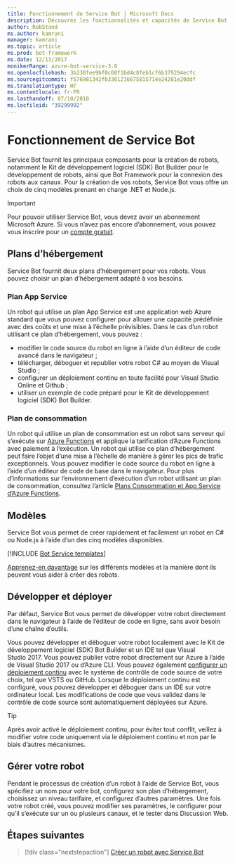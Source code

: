 ```yaml
---
title: Fonctionnement de Service Bot | Microsoft Docs
description: Découvrez les fonctionnalités et capacités de Service Bot.
author: RobStand
ms.author: kamrani
manager: kamrani
ms.topic: article
ms.prod: bot-framework
ms.date: 12/13/2017
monikerRange: azure-bot-service-3.0
ms.openlocfilehash: 3b238fee9bf0c08f1bd4c8feb1cf6b379294ecfc
ms.sourcegitcommit: f576981342fb3361216675815714e24281e20ddf
ms.translationtype: HT
ms.contentlocale: fr-FR
ms.lasthandoff: 07/18/2018
ms.locfileid: "39299992"
---
```

# <a name="how-bot-service-works"></a>Fonctionnement de Service Bot

Service Bot fournit les principaux composants pour la création de robots, notamment le Kit de développement logiciel (SDK) Bot Builder pour le développement de robots, ainsi que Bot Framework pour la connexion des robots aux canaux. Pour la création de vos robots, Service Bot vous offre un choix de cinq modèles prenant en charge .NET et Node.js.

> [!IMPORTANT]
> Pour pouvoir utiliser Service Bot, vous devez avoir un abonnement Microsoft Azure. Si vous n’avez pas encore d’abonnement, vous pouvez vous inscrire pour un <a href="https://azure.microsoft.com/en-us/free/" target="_blank">compte gratuit</a>.

## <a name="hosting-plans"></a>Plans d’hébergement
Service Bot fournit deux plans d’hébergement pour vos robots. Vous pouvez choisir un plan d’hébergement adapté à vos besoins.

### <a name="app-service-plan"></a>Plan App Service

Un robot qui utilise un plan App Service est une application web Azure standard que vous pouvez configurer pour allouer une capacité prédéfinie avec des coûts et une mise à l’échelle prévisibles. Dans le cas d’un robot utilisant ce plan d’hébergement, vous pouvez :

* modifier le code source du robot en ligne à l’aide d’un éditeur de code avancé dans le navigateur ;
* télécharger, déboguer et republier votre robot C# au moyen de Visual Studio ;
* configurer un déploiement continu en toute facilité pour Visual Studio Online et Github ;
* utiliser un exemple de code préparé pour le Kit de développement logiciel (SDK) Bot Builder.

### <a name="consumption-plan"></a>Plan de consommation
Un robot qui utilise un plan de consommation est un robot sans serveur qui s’exécute sur <a href="http://go.microsoft.com/fwlink/?linkID=747839" target="_blank">Azure Functions</a> et applique la tarification d’Azure Functions avec paiement à l’exécution. Un robot qui utilise ce plan d’hébergement peut faire l’objet d’une mise à l’échelle de manière à gérer les pics de trafic exceptionnels. Vous pouvez modifier le code source du robot en ligne à l’aide d’un éditeur de code de base dans le navigateur. Pour plus d’informations sur l’environnement d’exécution d’un robot utilisant un plan de consommation, consultez l’article <a target='_blank' href='/azure/azure-functions/functions-scale'>Plans Consommation et App Service d’Azure Functions</a>.

## <a name="templates"></a>Modèles

Service Bot vous permet de créer rapidement et facilement un robot en C# ou Node.js à l’aide d’un des cinq modèles disponibles.

[!INCLUDE [Bot Service templates](~/includes/snippet-abs-templates.md)]

[Apprenez-en davantage](bot-service-concept-templates.md) sur les différents modèles et la manière dont ils peuvent vous aider à créer des robots.

## <a name="develop-and-deploy"></a>Développer et déployer

Par défaut, Service Bot vous permet de développer votre robot directement dans le navigateur à l’aide de l’éditeur de code en ligne, sans avoir besoin d’une chaîne d’outils. 

Vous pouvez développer et déboguer votre robot localement avec le Kit de développement logiciel (SDK) Bot Builder et un IDE tel que Visual Studio 2017. Vous pouvez publier votre robot directement sur Azure à l’aide de Visual Studio 2017 ou d’Azure CLI. Vous pouvez également [configurer un déploiement continu](bot-service-continuous-deployment.md) avec le système de contrôle de code source de votre choix, tel que VSTS ou GitHub. Lorsque le déploiement continu est configuré, vous pouvez développer et déboguer dans un IDE sur votre ordinateur local. Les modifications de code que vous validez dans le contrôle de code source sont automatiquement déployées sur Azure.  

> [!TIP]
> Après avoir activé le déploiement continu, pour éviter tout conflit, veillez à modifier votre code uniquement via le déploiement continu et non par le biais d’autres mécanismes.

## <a name="manage-your-bot"></a>Gérer votre robot 

Pendant le processus de création d’un robot à l’aide de Service Bot, vous spécifiez un nom pour votre bot, configurez son plan d’hébergement, choisissez un niveau tarifaire, et configurez d’autres paramètres. Une fois votre robot créé, vous pouvez modifier ses paramètres, le configurer pour qu’il s’exécute sur un ou plusieurs canaux, et le tester dans Discussion Web. 

## <a name="next-steps"></a>Étapes suivantes

> [!div class="nextstepaction"]
> [Créer un robot avec Service Bot](bot-service-quickstart.md)